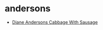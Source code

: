 # andersons

 * [Diane Andersons Cabbage With Sausage](index/d/diane-andersons-cabbage-with-sausage-230449.json)
